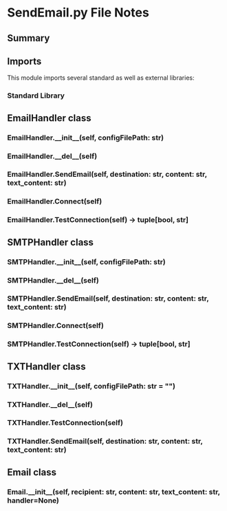 # SendEmail.py File Notes #

## Summary ##

## Imports ##

This module imports several standard as well as external libraries:

### Standard Library ###

## EmailHandler class ##

### EmailHandler.\_\_init\_\_(self, configFilePath: str) ###

### EmailHandler.\_\_del\_\_(self) ###

### EmailHandler.SendEmail(self, destination: str, content: str, text_content: str) ###

### EmailHandler.Connect(self) ###

### EmailHandler.TestConnection(self) -> tuple[bool, str] ###

## SMTPHandler class ##

### SMTPHandler.\_\_init\_\_(self, configFilePath: str) ###

### SMTPHandler.\_\_del\_\_(self) ###

### SMTPHandler.SendEmail(self, destination: str, content: str, text_content: str) ###

### SMTPHandler.Connect(self) ###

### SMTPHandler.TestConnection(self) -> tuple[bool, str] ###

## TXTHandler class ##

### TXTHandler.\_\_init\_\_(self, configFilePath: str = "") ###

### TXTHandler.\_\_del\_\_(self) ###

### TXTHandler.TestConnection(self) ###

### TXTHandler.SendEmail(self, destination: str, content: str, text_content: str) ###

## Email class ##

### Email.\_\_init\_\_(self, recipient: str, content: str, text_content: str, handler=None) ###

